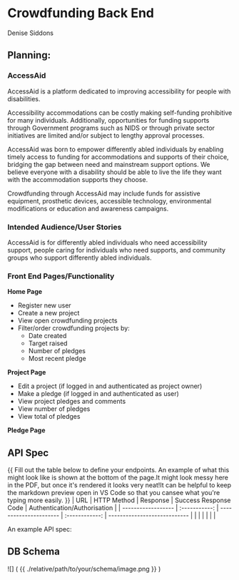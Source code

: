 # Crowdfunding Back End
Denise Siddons

## Planning:

### AccessAid
AccessAid is a platform dedicated to improving accessibility for people with disabilities.

Accessibility accommodations can be costly making self-funding prohibitive for many individuals. Additionally, opportunities for funding supports through Government programs such as NIDS or through private sector initiatives are limited and/or subject to lengthy approval processes.

AccessAid was born to empower differently abled individuals by enabling timely access to funding for accommodations and supports of their choice, bridging the gap between need and mainstream support options. We believe everyone with a disability should be able to live the life they want with the accommodation supports they choose.

Crowdfunding through AccessAid may include funds for assistive equipment, prosthetic devices, accessible technology, environmental modifications or education and awareness campaigns.

### Intended Audience/User Stories
AccessAid is for differently abled individuals who need accessibility support, people caring for individuals who need supports, and community groups who support differently abled individuals.

### Front End Pages/Functionality
**Home Page**
- Register new user
- Create a new project
- View open crowdfunding projects
- Filter/order crowdfunding projects by:
  - Date created
  - Target raised
  - Number of pledges
  - Most recent pledge

**Project Page**
- Edit a project (if logged in and authenticated as project owner)
- Make a pledge (if logged in and authenticated as user)
- View project pledges and comments
- View number of pledges
- View total of pledges

**Pledge Page**


## API Spec
{{ Fill out the table below to define your endpoints. An example of what this might look like is shown at the bottom of the page.It might look messy here in the PDF, but once it's rendered it looks very neat!It can be helpful to keep the markdown preview open in VS Code so that you cansee what you're typing more easily. }}
| URL | HTTP Method | Response | Success Response Code | Authentication/Authorisation |
| ------------------ | :-----------: | ---------------------- | :------------: | ---------------------------- |
|                    |               |                        |                |                              |




An example API spec:

## DB Schema
![]
( {{ ./relative/path/to/your/schema/image.png }} )
